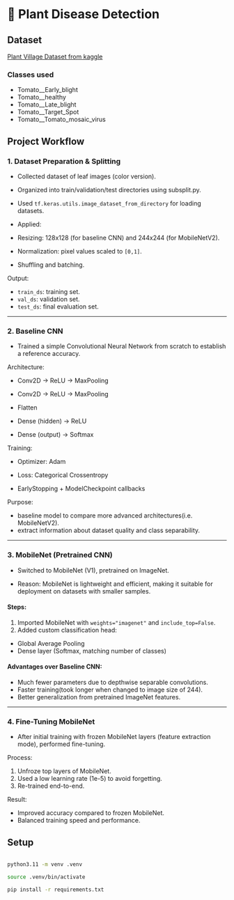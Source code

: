 # 🌿 Plant Disease Detection

## Dataset

[Plant Village Dataset from kaggle](https://www.kaggle.com/datasets/abdallahalidev/plantvillage-dataset)

### Classes used

- Tomato__Early_blight
- Tomato__healthy
- Tomato__Late_blight
- Tomato__Target_Spot
- Tomato__Tomato_mosaic_virus


##  Project Workflow



### 1. Dataset Preparation & Splitting

- Collected dataset of leaf images (color version).

- Organized into train/validation/test directories using subsplit.py.

- Used `tf.keras.utils.image_dataset_from_directory` for loading datasets.

- Applied:

- Resizing: 128x128 (for baseline CNN) and 244x244 (for MobileNetV2).
- Normalization: pixel values scaled to `[0,1]`.
- Shuffling and batching.



Output:

- `train_ds`: training set.
- `val_ds`: validation set.
- `test_ds`: final evaluation set.



---



### 2. Baseline CNN

- Trained a simple Convolutional Neural Network from scratch to establish a reference accuracy.



Architecture:

- Conv2D → ReLU → MaxPooling
- Conv2D → ReLU → MaxPooling

- Flatten

- Dense (hidden) → ReLU
- Dense (output) → Softmax



Training:

- Optimizer: Adam

- Loss: Categorical Crossentropy

- EarlyStopping + ModelCheckpoint callbacks



Purpose:

-  baseline model to compare more advanced architectures(i.e. MobileNetV2).
- extract information about dataset quality and class separability.



---



### 3. MobileNet (Pretrained CNN)

- Switched to MobileNet (V1), pretrained on ImageNet.

- Reason: MobileNet is lightweight and efficient, making it suitable for deployment on datasets with smaller samples.



#### Steps:

1. Imported MobileNet with `weights="imagenet"` and `include_top=False`.
2. Added custom classification head:
- Global Average Pooling
- Dense layer (Softmax, matching number of classes)



#### Advantages over Baseline CNN:

- Much fewer parameters due to depthwise separable convolutions.
- Faster training(took longer when changed to image size of 244).
- Better generalization from pretrained ImageNet features.



---



### 4. Fine-Tuning MobileNet

- After initial training with frozen MobileNet layers (feature extraction mode), performed fine-tuning.



Process:

1. Unfroze top layers of MobileNet.
2. Used a low learning rate (1e-5) to avoid forgetting.
3. Re-trained end-to-end.


Result:

- Improved accuracy compared to frozen MobileNet.
- Balanced training speed and performance.


## Setup

```bash

python3.11 -m venv .venv

source .venv/bin/activate

pip install -r requirements.txt

```
